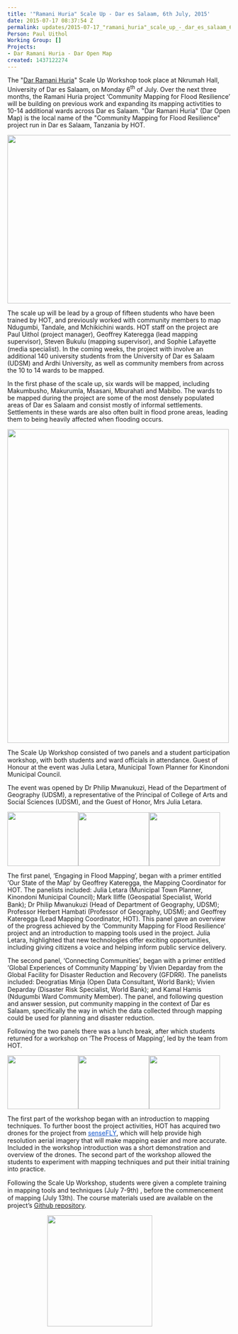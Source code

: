```yaml
---
title: '"Ramani Huria" Scale Up - Dar es Salaam, 6th July, 2015'
date: 2015-07-17 08:37:54 Z
permalink: updates/2015-07-17_"ramani_huria"_scale_up_-_dar_es_salaam_6th_july_2015
Person: Paul Uithol
Working Group: []
Projects:
- Dar Ramani Huria - Dar Open Map
created: 1437122274
---
```


<p style="margin-bottom: 0cm; line-height: 115%; page-break-before: auto; page-break-after: auto;">The "<a href="http://ramanihuria.org/">Dar Ramani Huria</a>" Scale Up Workshop took place at Nkrumah Hall, University of Dar es Salaam, on Monday 6<sup>th</sup> of July. Over the next three months, the Ramani Huria project ‘Community Mapping for Flood Resilience’ will be building on previous work and expanding its mapping activtities to 10-14 additional wards across Dar es Salaam. "Dar Ramani Huria" (Dar Open Map) is the local name of the "Community Mapping for Flood Resilience" project run in Dar es Salaam, Tanzania by HOT.</p><p style="margin-bottom: 0cm; line-height: 115%; page-break-before: auto; page-break-after: auto;"><img src="/sites/default/files/1_1.jpg" alt="" height="379" width="648"></p><p style="margin-bottom: 0cm; line-height: 115%; page-break-before: auto; page-break-after: auto;">The scale up will be lead by a group of fifteen students who have been trained by HOT, and previously worked with community members to map Ndugumbi, Tandale, and Mchikichini wards. HOT staff on the project are Paul Uithol (project manager), Geoffrey Kateregga (lead mapping supervisor), Steven Bukulu (mapping supervisor), and Sophie Lafayette (media specialist). In the coming weeks, the project with involve an additional 140 university students from the University of Dar es Salaam (UDSM) and Ardhi University, as well as community members from across the 10 to 14 wards to be mapped.</p><p style="margin-bottom: 0cm; line-height: 115%;">In the first phase of the scale up, six wards will be mapped, including Makumbusho, Makurumla, Msasani, Mburahati and Mabibo. The wards to be mapped during the project are some of the most densely populated areas of Dar es Salaam and consist mostly of informal settlements. Settlements in these wards are also often built in flood prone areas, leading them to being heavily affected when flooding occurs.</p><p style="margin-bottom: 0cm; line-height: 115%;"><img src="/sites/default/files/2_0.png" alt="" height="706" width="500"></p><p style="margin-bottom: 0cm; line-height: 115%; page-break-before: auto; page-break-after: auto;">The Scale Up Workshop consisted of two panels and a student participation workshop, with both students and ward officials in attendance. Guest of Honour at the event was Julia Letara, Municipal Town Planner for Kinondoni Municipal Council.</p><p style="margin-bottom: 0cm; line-height: 115%; page-break-before: auto; page-break-after: auto;">The event was opened by Dr Philip Mwanukuzi, Head of the Department of Geography (UDSM), a representative of the Principal of College of Arts and Social Sciences (UDSM), and the Guest of Honor, Mrs Julia Letara.</p><p style="margin-bottom: 0cm; line-height: 115%; page-break-before: auto; page-break-after: auto;"><img class="image-medium" src="/sites/default/files/styles/medium/public/3_2.jpg?itok=qq9bq1nu" alt="" height="122" width="160"><img class="image-medium" src="/sites/default/files/styles/medium/public/4_0.jpg?itok=7c_2Wei0" alt="" height="121" width="160"><img class="image-medium" src="/sites/default/files/styles/medium/public/5_0.jpg?itok=yNXNaZGc" alt="" height="121" width="160"></p><p style="margin-bottom: 0cm; line-height: 115%; page-break-before: auto; page-break-after: auto;">The first panel, ‘Engaging in Flood Mapping’, began with a primer entitled ‘Our State of the Map’ by Geoffrey Kateregga, the Mapping Coordinator for HOT. The panelists included: Julia Letara (Municipal Town Planner, Kinondoni Municipal Council); Mark Iliffe (Geospatial Specialist, World Bank); Dr Philip Mwanukuzi (Head of Department of Geography, UDSM); Professor Herbert Hambati (Professor of Geography, UDSM); and Geoffrey Kateregga (Lead Mapping Coordinator, HOT). This panel gave an overview of the progress achieved by the ‘Community Mapping for Flood Resilience’ project and an introduction to mapping tools used in the project. Julia Letara, highlighted that new technologies offer exciting opportunities, including giving citizens a voice and helping inform public service delivery.</p><p style="margin-bottom: 0cm; line-height: 115%; page-break-before: auto; page-break-after: auto;">The second panel, ‘Connecting Communities’, began with a primer entitled ‘Global Experiences of Community Mapping’ by Vivien Deparday from the Global Facility for Disaster Reduction and Recovery (GFDRR). The panelists included: Deogratias Minja (Open Data Consultant, World Bank); Vivien Deparday (Disaster Risk Specialist, World Bank); and Kamal Hamis (Ndugumbi Ward Community Member). The panel, and following question and answer session, put community mapping in the context of Dar es Salaam, specifically the way in which the data collected through mapping could be used for planning and disaster reduction.</p><p style="margin-bottom: 0cm; line-height: 115%;">Following the two panels there was a lunch break, after which students returned for a workshop on ‘The Process of Mapping’, led by the team from HOT.</p><p style="margin-bottom: 0cm; line-height: 115%;"><img class="image-medium" src="/sites/default/files/styles/medium/public/6_0.jpg?itok=6pNEaXdQ" alt="" height="121" width="160"><img class="image-medium" src="/sites/default/files/styles/medium/public/7_0.jpg?itok=2pGvuPjM" alt="" height="121" width="160"><img class="image-medium" src="/sites/default/files/styles/medium/public/8_0.jpg?itok=mtplF3Ip" alt="" height="121" width="160"></p><p style="margin-bottom: 0cm; line-height: 115%; page-break-before: auto; page-break-after: auto;">The first part of the workshop began with an introduction to mapping techniques. To further boost the project activities, HOT has acquired two drones for the project from <a href="https://www.sensefly.com/"><font color="#1155cc"><u>senseFLY</u></font></a>, which will help provide high resolution aerial imagery that will make mapping easier and more accurate. Included in the workshop introduction was a short demonstration and overview of the drones. The second part of the workshop allowed the students to experiment with mapping techniques and put their initial training into practice.</p><p><span>Following the Scale Up Workshop, students were given a complete training in mapping tools and techniques (July 7-9</span><span>th</span><span>) , before the commencement of mapping (July 13</span><span>th</span>). The course materials used are available on the project’s <a href="https://github.com/hotosm/RamaniHuria">Github repository</a>.</p><p style="margin-bottom: 0cm; line-height: 115%; page-break-before: auto; page-break-after: auto; padding-left: 90px;"><img class="image-medium" src="/sites/default/files/styles/medium/public/Community_Mapping_Logo_smaller_0.jpg?itok=At2R7o1r" alt="" height="250" width="237"></p><p>&nbsp;</p>
